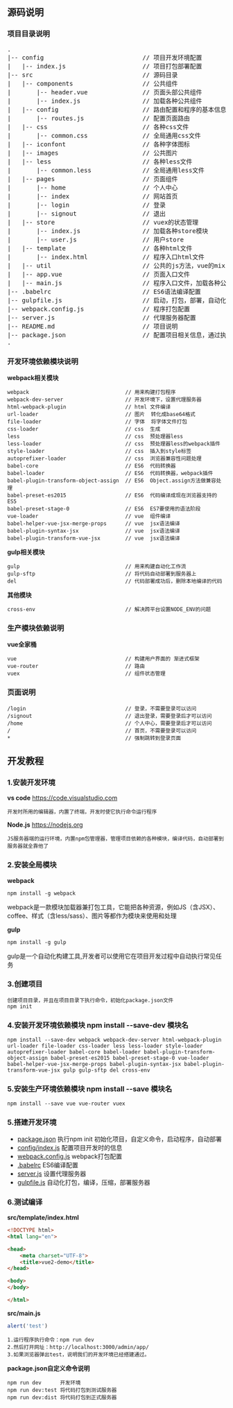## 源码说明
### 项目目录说明
<pre>
.
|-- config                           // 项目开发环境配置
|   |-- index.js                     // 项目打包部署配置
|-- src                              // 源码目录
|   |-- components                   // 公共组件
|       |-- header.vue               // 页面头部公共组件
|       |-- index.js                 // 加载各种公共组件
|   |-- config                       // 路由配置和程序的基本信息配置
|       |-- routes.js                // 配置页面路由
|   |-- css                          // 各种css文件
|       |-- common.css               // 全局通用css文件
|   |-- iconfont                     // 各种字体图标
|   |-- images                       // 公共图片
|   |-- less                         // 各种less文件
|       |-- common.less              // 全局通用less文件
|   |-- pages                        // 页面组件
|       |-- home                     // 个人中心
|       |-- index                    // 网站首页
|       |-- login                    // 登录
|       |-- signout                  // 退出
|   |-- store                        // vuex的状态管理
|       |-- index.js                 // 加载各种store模块
|       |-- user.js                  // 用户store
|   |-- template                     // 各种html文件
|       |-- index.html               // 程序入口html文件
|   |-- util                         // 公共的js方法，vue的mixin混合
|   |-- app.vue                      // 页面入口文件
|   |-- main.js                      // 程序入口文件，加载各种公共组件
|-- .babelrc                         // ES6语法编译配置
|-- gulpfile.js                      // 启动，打包，部署，自动化构建
|-- webpack.config.js                // 程序打包配置
|-- server.js                        // 代理服务器配置
|-- README.md                        // 项目说明
|-- package.json                     // 配置项目相关信息，通过执行 npm init 命令创建
.
</pre>

### 开发环境依赖模块说明
**webpack相关模块**
```
webpack                               // 用来构建打包程序
webpack-dev-server                    // 开发环境下，设置代理服务器
html-webpack-plugin                   // html 文件编译
url-loader                            // 图片  转化成base64格式
file-loader                           // 字体  将字体文件打包
css-loader                            // css  生成
less                                  // css  预处理器less
less-loader                           // css  预处理器less的webpack插件
style-loader                          // css  插入到style标签
autoprefixer-loader                   // css  浏览器兼容性问题处理
babel-core                            // ES6  代码转换器
babel-loader                          // ES6  代码转换器，webpack插件
babel-plugin-transform-object-assign  // ES6  Object.assign方法做兼容处理
babel-preset-es2015                   // ES6  代码编译成现在浏览器支持的ES5
babel-preset-stage-0                  // ES6  ES7要使用的语法阶段
vue-loader                            // vue  组件编译
babel-helper-vue-jsx-merge-props      // vue  jsx语法编译
babel-plugin-syntax-jsx               // vue  jsx语法编译
babel-plugin-transform-vue-jsx        // vue  jsx语法编译
```

**gulp相关模块**
```
gulp                                  // 用来构建自动化工作流
gulp-sftp                             // 将代码自动部署到服务器上
del                                   // 代码部署成功后，删除本地编译的代码
```
**其他模块**
```
cross-env                             // 解决跨平台设置NODE_ENV的问题
```
### 生产模块依赖说明
**vue全家桶**
```
vue                                   // 构建用户界面的 渐进式框架
vue-router                            // 路由
vuex                                  // 组件状态管理
```

### 页面说明
```
/login                                // 登录，不需要登录可以访问
/signout                              // 退出登录，需要登录后才可以访问
/home                                 // 个人中心，需要登录后才可以访问
/                                     // 首页，不需要登录可以访问
*                                     // 强制跳转到登录页面
```


## 开发教程


### 1.安装开发环境
**vs code** https://code.visualstudio.com 
```
开发时所用的编辑器，内置了终端，开发时使它执行命令运行程序
```
**Node.js** https://nodejs.org 
```
JS服务器端的运行环境，内置npm包管理器，管理项目依赖的各种模块，编译代码，自动部署到服务器就全靠他了
```

### 2.安装全局模块
**webpack** 
```
npm install -g webpack
```
webpack是一款模块加载器兼打包工具，它能把各种资源，例如JS（含JSX）、coffee、样式（含less/sass）、图片等都作为模块来使用和处理


**gulp**
```
npm install -g gulp
```
 gulp是一个自动化构建工具,开发者可以使用它在项目开发过程中自动执行常见任务

### 3.创建项目
```
创建项目目录，并且在项目目录下执行命令，初始化package.json文件
npm init
```

### 4.安装开发环境依赖模块 npm install --save-dev 模块名
``` 
npm install --save-dev webpack webpack-dev-server html-webpack-plugin url-loader file-loader css-loader less less-loader style-loader autoprefixer-loader babel-core babel-loader babel-plugin-transform-object-assign babel-preset-es2015 babel-preset-stage-0 vue-loader babel-helper-vue-jsx-merge-props babel-plugin-syntax-jsx babel-plugin-transform-vue-jsx gulp gulp-sftp del cross-env
```
### 5.安装生产环境依赖模块 npm install --save 模块名
``` 
npm install --save vue vue-router vuex
```

### 5.搭建开发环境
+ [package.json](package.json)             执行npm init 初始化项目，自定义命令，启动程序，自动部署
+ [config/index.js](config/index.js)       配置项目开发时的信息
+ [webpack.config.js](webpack.config.js)   webpack打包配置
+ [.babelrc](.babelrc)                     ES6编译配置
+ [server.js](server.js)                   设置代理服务器
+ [gulpfile.js](gulpfile.js)               自动化打包，编译，压缩，部署服务器

### 6.测试编译
**src/template/index.html**
```html
<!DOCTYPE html>
<html lang="en">

<head>
	<meta charset="UTF-8">
	<title>vue2-demo</title>
</head>

<body>
</body>

</html>
```
**src/main.js**
```javascript
alert('test')
```
```
1.运行程序执行命令：npm run dev
2.然后打开网址：http://localhost:3000/admin/app/
3.如果浏览器弹出test，说明我们的开发环境已经搭建通过。
```
**package.json自定义命令说明**
```
npm run dev      开发环境
npm run dev:test 将代码打包到测试服务器
npm run dev:dist 将代码打包到正式服务器
```

